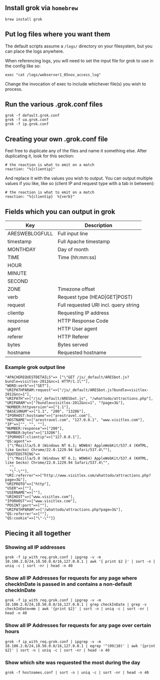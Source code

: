 ## Install grok via `homebrew` ##

	brew install grok

## Put log files where you want them ##

The default scripts assume a `/logs/` directory on your filesystem, but you can place the logs anywhere.

When referencing logs, you will need to set the input file for grok to use in the config like so:

	exec "cat /logs/webserver1_05nov_access_log"

Change the invocation of exec to include whichever file(s) you wish to process.

## Run the various .grok.conf files ##

	grok -f default.grok.conf
	grok -f ua.grok.conf
	grok -f ip.grok.conf

## Creating your own .grok.conf file ##

Feel free to duplicate any of the files and name it something else. After duplicating it, look for this section:

	# the reaction is what to emit on a match
    reaction: "%{clientip}"

And replace it with the values you wish to output. You can output multiple values if you like, like so (client IP and request type with a tab in between):

	# the reaction is what to emit on a match
    reaction: "%{clientip}	%{verb}"

## Fields which you can output in grok ##

| Key | Description |
| --- | --- |
| ARESWEBLOGFULL | Full input line
| timestamp | Full Apache timestamp
| MONTHDAY | Day of month |
| TIME | Time (hh:mm:ss) |
| HOUR | |
| MINUTE | |
| SECOND | |
| ZONE | Timezone offset |
| verb | Request type (HEAD\|GET\|POST) |
| request | Full requested URI incl. query string |
| clientip | Requesting IP address |
| response | HTTP Response Code |
| agent | HTTP User agent |
| referer | HTTP Referer |
| bytes | Bytes served |
| hostname | Requested hostname |

### Example grok output line

	"APACHEREQUESTDETAILS"=> ["\"GET /js/_default/ARESbot.js?bundle=visitlex-2012&nc=1 HTTP/1.1\""],
	"WORD:verb"=>["GET"],
	"URIPATHPARAM:request"=>["/js/_default/ARESbot.js?bundle=visitlex-2012&nc=1"],
	"URIPATH"=>["/js/_default/ARESbot.js", "/whattodo/attractions.php"],
	"URIPARAM"=>["?bundle=visitlex-2012&nc=1", "?page=3&"],
	"NUMBER:httpversion"=>["1.1"],
	"BASE10NUM"=>["1.1", "200", "13206"],
	"IPORHOST:hostname"=>["arestravel.com"],
	"HOSTNAME"=>["arestravel.com", "127.0.0.1", "www.visitlex.com"],
	"IP"=>["", "", ""],
	"NUMBER:response"=>["200"],
	"NUMBER:bytes"=>["13206"],
	"IPORHOST:clientip"=>["127.0.0.1"],
	"QS:agent"=>
	 ["\"Mozilla/5.0 (Windows NT 6.1; WOW64) AppleWebKit/537.4 (KHTML, like Gecko) Chrome/22.0.1229.94 Safari/537.4\""],
	"QUOTEDSTRING"=>
	 ["\"Mozilla/5.0 (Windows NT 6.1; WOW64) AppleWebKit/537.4 (KHTML, like Gecko) Chrome/22.0.1229.94 Safari/537.4\"",
	  "",
	  "\"-\""],
	"URI:referrer"=>["http://www.visitlex.com/whattodo/attractions.php?page=3&"],
	"URIPROTO"=>["http"],
	"USER"=>[""],
	"USERNAME"=>[""],
	"URIHOST"=>["www.visitlex.com"],
	"IPORHOST"=>["www.visitlex.com"],
	"POSINT:port"=>[""],
	"URIPATHPARAM"=>["/whattodo/attractions.php?page=3&"],
	"QS:referrer"=>[""],
	"QS:cookie"=>["\"-\""]}

## Piecing it all together ##

### Showing all IP addresses 

	grok -f ip_with_req.grok.conf | ipgrep -v -m 10.100.2.0/24,10.50.0.0/16,127.0.0.1 | awk '{ print $2 }' | sort -n | uniq -c | sort -nr | head -n 40

### Show all IP Addresses for requests for any page where checkInDate is passed in and contains a non-default checkInDate ###

	grok -f ip_with_req.grok.conf | ipgrep -v -m 10.100.2.0/24,10.50.0.0/16,127.0.0.1 | grep checkInDate | grep -v checkInDate=mm | awk '{print $2}' | sort -n | uniq -c | sort -nr | head -n 40

### Show all IP Addresses for requests for any page over certain hours ###

	grok -f ip_with_req.grok.conf | ipgrep -v -m 10.100.2.0/24,10.50.0.0/16,127.0.0.1 | egrep '^(09|10)' | awk '{print $2}' | sort -n | uniq -c | sort -nr | head -n 40

### Show which site was requested the most during the day ###

	grok -f hostnames.conf | sort -n | uniq -c | sort -nr | head -n 40
	
